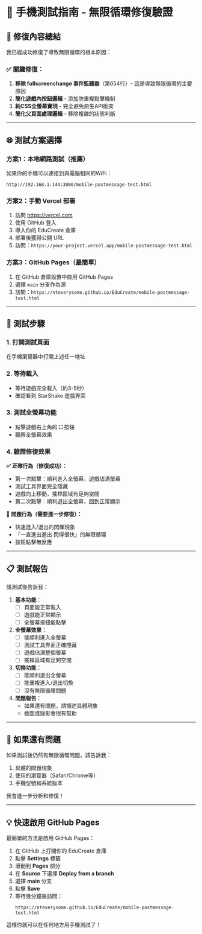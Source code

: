 # 📱 手機測試指南 - 無限循環修復驗證

## 🎯 修復內容總結

我已經成功修復了導致無限循環的根本原因：

### ✅ 關鍵修復：
1. **移除 fullscreenchange 事件監聽器**（第654行）- 這是導致無限循環的主要原因
2. **簡化遊戲內按鈕邏輯** - 添加防重複點擊機制
3. **純CSS全螢幕實現** - 完全避免原生API衝突
4. **簡化父頁面處理邏輯** - 移除複雜的狀態判斷

---

## 🌐 測試方案選擇

### 方案1：本地網路測試（推薦）
如果你的手機可以連接到與電腦相同的WiFi：
```
http://192.168.1.144:3000/mobile-postmessage-test.html
```

### 方案2：手動 Vercel 部署
1. 訪問 https://vercel.com
2. 使用 GitHub 登入
3. 導入你的 EduCreate 倉庫
4. 部署後獲得公開 URL
5. 訪問：`https://your-project.vercel.app/mobile-postmessage-test.html`

### 方案3：GitHub Pages（最簡單）
1. 在 GitHub 倉庫設置中啟用 GitHub Pages
2. 選擇 `main` 分支作為源
3. 訪問：`https://nteverysome.github.io/EduCreate/mobile-postmessage-test.html`

---

## 🧪 測試步驟

### 1. 打開測試頁面
在手機瀏覽器中打開上述任一地址

### 2. 等待載入
- 等待遊戲完全載入（約3-5秒）
- 確認看到 StarShake 遊戲界面

### 3. 測試全螢幕功能
- 點擊遊戲右上角的 **⛶** 按鈕
- 觀察全螢幕效果

### 4. 驗證修復效果

**✅ 正確行為（修復成功）：**
- 第一次點擊：順利進入全螢幕，遊戲佔滿螢幕
- 測試工具界面完全隱藏
- 遊戲向上移動，搖桿區域有足夠空間
- 第二次點擊：順利退出全螢幕，回到正常顯示

**🚫 問題行為（需要進一步修復）：**
- 快速進入/退出的閃爍現象
- 「一直進出進出 閃得很快」的無限循環
- 按鈕點擊無反應

---

## 📋 測試報告

請測試後告訴我：

1. **基本功能**：
   - [ ] 頁面能正常載入
   - [ ] 遊戲能正常顯示
   - [ ] 全螢幕按鈕能點擊

2. **全螢幕效果**：
   - [ ] 能順利進入全螢幕
   - [ ] 測試工具界面正確隱藏
   - [ ] 遊戲佔滿整個螢幕
   - [ ] 搖桿區域有足夠空間

3. **切換功能**：
   - [ ] 能順利退出全螢幕
   - [ ] 能重複進入/退出切換
   - [ ] 沒有無限循環問題

4. **問題報告**：
   - 如果還有問題，請描述具體現象
   - 截圖或錄影會很有幫助

---

## 🔧 如果還有問題

如果測試後仍然有無限循環問題，請告訴我：
1. 具體的問題現象
2. 使用的瀏覽器（Safari/Chrome等）
3. 手機型號和系統版本

我會進一步分析和修復！

---

## 💡 快速啟用 GitHub Pages

最簡單的方法是啟用 GitHub Pages：

1. 在 GitHub 上打開你的 EduCreate 倉庫
2. 點擊 **Settings** 標籤
3. 滾動到 **Pages** 部分
4. 在 **Source** 下選擇 **Deploy from a branch**
5. 選擇 **main** 分支
6. 點擊 **Save**
7. 等待幾分鐘後訪問：
   ```
   https://nteverysome.github.io/EduCreate/mobile-postmessage-test.html
   ```

這樣你就可以在任何地方用手機測試了！
